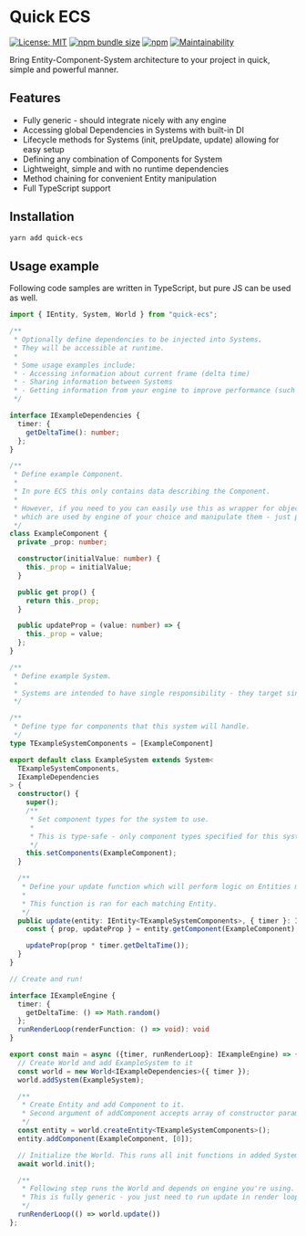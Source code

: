 # Quick ECS

[![License: MIT](https://img.shields.io/npm/l/quick-ecs?style=flat)](https://opensource.org/licenses/MIT)
[![npm bundle size](https://img.shields.io/bundlephobia/minzip/quick-ecs?style=flat)](https://www.npmjs.com/package/quick-ecs)
[![npm](https://img.shields.io/npm/v/quick-ecs?style=flat)](https://www.npmjs.com/package/quick-ecs)
[![Maintainability](https://api.codeclimate.com/v1/badges/92c6671bbb5283ee1c3c/maintainability)](https://codeclimate.com/github/hemi93/quick-ecs/maintainability)

Bring Entity-Component-System architecture to your project in quick, simple and powerful manner.

## Features

- Fully generic - should integrate nicely with any engine
- Accessing global Dependencies in Systems with built-in DI
- Lifecycle methods for Systems (init, preUpdate, update) allowing for easy setup
- Defining any combination of Components for System
- Lightweight, simple and with no runtime dependencies
- Method chaining for convenient Entity manipulation
- Full TypeScript support

## Installation

```bash
yarn add quick-ecs
```

## Usage example

Following code samples are written in TypeScript, but pure JS can be used as well.

```typescript
import { IEntity, System, World } from "quick-ecs";

/**
 * Optionally define dependencies to be injected into Systems.
 * They will be accessible at runtime.
 * 
 * Some usage examples include:
 * - Accessing information about current frame (delta time)
 * - Sharing information between Systems
 * - Getting information from your engine to improve performance (such as current camera frustrum)
 */

interface IExampleDependencies {
  timer: {
    getDeltaTime(): number;
  };
}

/**
 * Define example Component.
 *
 * In pure ECS this only contains data describing the Component.
 *
 * However, if you need to you can easily use this as wrapper for objects
 * which are used by engine of your choice and manipulate them - just pass them in constructor.
 */
class ExampleComponent {
  private _prop: number;

  constructor(initialValue: number) {
    this._prop = initialValue;
  }

  public get prop() {
    return this._prop;
  }

  public updateProp = (value: number) => {
    this._prop = value;
  };
}

/**
 * Define example System.
 * 
 * Systems are intended to have single responsibility - they target single group of entities.
 */

/**
 * Define type for components that this system will handle.
 */
type TExampleSystemComponents = [ExampleComponent]

export default class ExampleSystem extends System<
  TExampleSystemComponents,
  IExampleDependencies
> {
  constructor() {
    super();
    /**
     * Set component types for the system to use.
     * 
     * This is type-safe - only component types specified for this system are allowed. 
     */
    this.setComponents(ExampleComponent);
  }

  /**
   * Define your update function which will perform logic on Entities matching specified Components.
   * 
   * This function is ran for each matching Entity.
   */
  public update(entity: IEntity<TExampleSystemComponents>, { timer }: IExampleDependencies) {
    const { prop, updateProp } = entity.getComponent(ExampleComponent);

    updateProp(prop * timer.getDeltaTime());
  }
}

// Create and run!

interface IExampleEngine {
  timer: {
    getDeltaTime: () => Math.random()
  };
  runRenderLoop(renderFunction: () => void): void
}

export const main = async ({timer, runRenderLoop}: IExampleEngine) => {
  // Create World and add ExampleSystem to it
  const world = new World<IExampleDependencies>({ timer });
  world.addSystem(ExampleSystem);

  /**
   * Create Entity and add Component to it.
   * Second argument of addComponent accepts array of constructor params, type safe!
   */
  const entity = world.createEntity<TExampleSystemComponents>();
  entity.addComponent(ExampleComponent, [0]);

  // Initialize the World. This runs all init functions in added Systems.
  await world.init();

  /**
   * Following step runs the World and depends on engine you're using.
   * This is fully generic - you just need to run update in render loop!
   */
  runRenderLoop(() => world.update())
};
```
